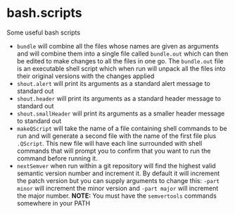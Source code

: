 # bash.scripts
Some useful bash scripts

* `bundle` will combine all the files whose names are given as arguments and will
  combine them into a single file called `bundle.out` which can then be edited to
  make changes to all the files in one go. The `bundle.out` file is an executable
  shell script which when run will unpack all the files into their original versions
  with the changes applied
* `shout.alert` will print its arguments as a standard alert message to standard out
* `shout.header` will print its arguments as a standard header message to standard
  out
* `shout.smallHeader` will print its arguments as a smaller header message to
  standard out
* `makeQScript` will take the name of a file containing shell commands to be run and
  will generate a second file with the name of the first file plus `.QScript`. This
  new file will have each line surrounded with shell commands that will prompt you
  to confirm that you want to run the command before running it.
* `nextSemver` when run within a git repository will find the highest valid semantic
  version number and increment it. By default it will increment the patch version but
  you can supply arguments to change this: `-part minor` will increment the minor
  version and `-part major` will increment the major number. **NOTE:** You must have the
  `semvertools` commands somewhere in your PATH

